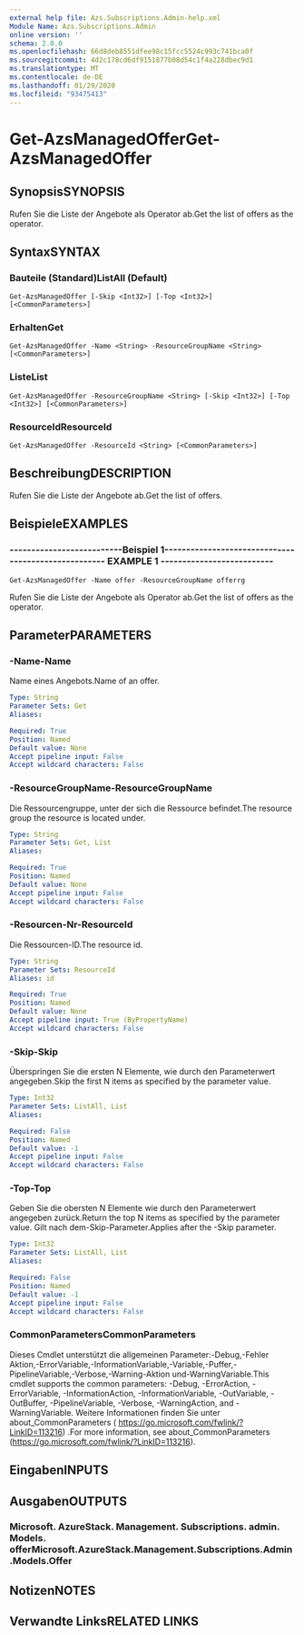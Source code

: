 ```yaml
---
external help file: Azs.Subscriptions.Admin-help.xml
Module Name: Azs.Subscriptions.Admin
online version: ''
schema: 2.0.0
ms.openlocfilehash: 66d8deb8551dfee98c15fcc5524c993c741bca0f
ms.sourcegitcommit: 4d2c178cd6df9151877b08d54c1f4a228dbec9d1
ms.translationtype: MT
ms.contentlocale: de-DE
ms.lasthandoff: 01/29/2020
ms.locfileid: "93475413"
---
```

# <span data-ttu-id="0f234-101">Get-AzsManagedOffer</span><span class="sxs-lookup"><span data-stu-id="0f234-101">Get-AzsManagedOffer</span></span>

## <span data-ttu-id="0f234-102">Synopsis</span><span class="sxs-lookup"><span data-stu-id="0f234-102">SYNOPSIS</span></span>
<span data-ttu-id="0f234-103">Rufen Sie die Liste der Angebote als Operator ab.</span><span class="sxs-lookup"><span data-stu-id="0f234-103">Get the list of offers as the operator.</span></span>

## <span data-ttu-id="0f234-104">Syntax</span><span class="sxs-lookup"><span data-stu-id="0f234-104">SYNTAX</span></span>

### <span data-ttu-id="0f234-105">Bauteile (Standard)</span><span class="sxs-lookup"><span data-stu-id="0f234-105">ListAll (Default)</span></span>
```
Get-AzsManagedOffer [-Skip <Int32>] [-Top <Int32>] [<CommonParameters>]
```

### <span data-ttu-id="0f234-106">Erhalten</span><span class="sxs-lookup"><span data-stu-id="0f234-106">Get</span></span>
```
Get-AzsManagedOffer -Name <String> -ResourceGroupName <String> [<CommonParameters>]
```

### <span data-ttu-id="0f234-107">Liste</span><span class="sxs-lookup"><span data-stu-id="0f234-107">List</span></span>
```
Get-AzsManagedOffer -ResourceGroupName <String> [-Skip <Int32>] [-Top <Int32>] [<CommonParameters>]
```

### <span data-ttu-id="0f234-108">ResourceId</span><span class="sxs-lookup"><span data-stu-id="0f234-108">ResourceId</span></span>
```
Get-AzsManagedOffer -ResourceId <String> [<CommonParameters>]
```

## <span data-ttu-id="0f234-109">Beschreibung</span><span class="sxs-lookup"><span data-stu-id="0f234-109">DESCRIPTION</span></span>
<span data-ttu-id="0f234-110">Rufen Sie die Liste der Angebote ab.</span><span class="sxs-lookup"><span data-stu-id="0f234-110">Get the list of offers.</span></span>

## <span data-ttu-id="0f234-111">Beispiele</span><span class="sxs-lookup"><span data-stu-id="0f234-111">EXAMPLES</span></span>

### <span data-ttu-id="0f234-112">--------------------------Beispiel 1--------------------------</span><span class="sxs-lookup"><span data-stu-id="0f234-112">-------------------------- EXAMPLE 1 --------------------------</span></span>
```
Get-AzsManagedOffer -Name offer -ResourceGroupName offerrg
```

<span data-ttu-id="0f234-113">Rufen Sie die Liste der Angebote als Operator ab.</span><span class="sxs-lookup"><span data-stu-id="0f234-113">Get the list of offers as the operator.</span></span>

## <span data-ttu-id="0f234-114">Parameter</span><span class="sxs-lookup"><span data-stu-id="0f234-114">PARAMETERS</span></span>

### <span data-ttu-id="0f234-115">-Name</span><span class="sxs-lookup"><span data-stu-id="0f234-115">-Name</span></span>
<span data-ttu-id="0f234-116">Name eines Angebots.</span><span class="sxs-lookup"><span data-stu-id="0f234-116">Name of an offer.</span></span>

```yaml
Type: String
Parameter Sets: Get
Aliases:

Required: True
Position: Named
Default value: None
Accept pipeline input: False
Accept wildcard characters: False
```

### <span data-ttu-id="0f234-117">-ResourceGroupName</span><span class="sxs-lookup"><span data-stu-id="0f234-117">-ResourceGroupName</span></span>
<span data-ttu-id="0f234-118">Die Ressourcengruppe, unter der sich die Ressource befindet.</span><span class="sxs-lookup"><span data-stu-id="0f234-118">The resource group the resource is located under.</span></span>

```yaml
Type: String
Parameter Sets: Get, List
Aliases:

Required: True
Position: Named
Default value: None
Accept pipeline input: False
Accept wildcard characters: False
```

### <span data-ttu-id="0f234-119">-Resourcen-Nr</span><span class="sxs-lookup"><span data-stu-id="0f234-119">-ResourceId</span></span>
<span data-ttu-id="0f234-120">Die Ressourcen-ID.</span><span class="sxs-lookup"><span data-stu-id="0f234-120">The resource id.</span></span>

```yaml
Type: String
Parameter Sets: ResourceId
Aliases: id

Required: True
Position: Named
Default value: None
Accept pipeline input: True (ByPropertyName)
Accept wildcard characters: False
```

### <span data-ttu-id="0f234-121">-Skip</span><span class="sxs-lookup"><span data-stu-id="0f234-121">-Skip</span></span>
<span data-ttu-id="0f234-122">Überspringen Sie die ersten N Elemente, wie durch den Parameterwert angegeben.</span><span class="sxs-lookup"><span data-stu-id="0f234-122">Skip the first N items as specified by the parameter value.</span></span>

```yaml
Type: Int32
Parameter Sets: ListAll, List
Aliases:

Required: False
Position: Named
Default value: -1
Accept pipeline input: False
Accept wildcard characters: False
```

### <span data-ttu-id="0f234-123">-Top</span><span class="sxs-lookup"><span data-stu-id="0f234-123">-Top</span></span>
<span data-ttu-id="0f234-124">Geben Sie die obersten N Elemente wie durch den Parameterwert angegeben zurück.</span><span class="sxs-lookup"><span data-stu-id="0f234-124">Return the top N items as specified by the parameter value.</span></span>
<span data-ttu-id="0f234-125">Gilt nach dem-Skip-Parameter.</span><span class="sxs-lookup"><span data-stu-id="0f234-125">Applies after the -Skip parameter.</span></span>

```yaml
Type: Int32
Parameter Sets: ListAll, List
Aliases:

Required: False
Position: Named
Default value: -1
Accept pipeline input: False
Accept wildcard characters: False
```

### <span data-ttu-id="0f234-126">CommonParameters</span><span class="sxs-lookup"><span data-stu-id="0f234-126">CommonParameters</span></span>
<span data-ttu-id="0f234-127">Dieses Cmdlet unterstützt die allgemeinen Parameter:-Debug,-Fehler Aktion,-ErrorVariable,-InformationVariable,-Variable,-Puffer,-PipelineVariable,-Verbose,-Warning-Aktion und-WarningVariable.</span><span class="sxs-lookup"><span data-stu-id="0f234-127">This cmdlet supports the common parameters: -Debug, -ErrorAction, -ErrorVariable, -InformationAction, -InformationVariable, -OutVariable, -OutBuffer, -PipelineVariable, -Verbose, -WarningAction, and -WarningVariable.</span></span> <span data-ttu-id="0f234-128">Weitere Informationen finden Sie unter about_CommonParameters ( https://go.microsoft.com/fwlink/?LinkID=113216) .</span><span class="sxs-lookup"><span data-stu-id="0f234-128">For more information, see about_CommonParameters (https://go.microsoft.com/fwlink/?LinkID=113216).</span></span>

## <span data-ttu-id="0f234-129">Eingaben</span><span class="sxs-lookup"><span data-stu-id="0f234-129">INPUTS</span></span>

## <span data-ttu-id="0f234-130">Ausgaben</span><span class="sxs-lookup"><span data-stu-id="0f234-130">OUTPUTS</span></span>

### <span data-ttu-id="0f234-131">Microsoft. AzureStack. Management. Subscriptions. admin. Models. offer</span><span class="sxs-lookup"><span data-stu-id="0f234-131">Microsoft.AzureStack.Management.Subscriptions.Admin.Models.Offer</span></span>

## <span data-ttu-id="0f234-132">Notizen</span><span class="sxs-lookup"><span data-stu-id="0f234-132">NOTES</span></span>

## <span data-ttu-id="0f234-133">Verwandte Links</span><span class="sxs-lookup"><span data-stu-id="0f234-133">RELATED LINKS</span></span>

